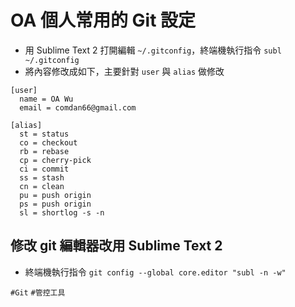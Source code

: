 # OA 個人常用的 Git 設定
* 用 Sublime Text 2 打開編輯 `~/.gitconfig`，終端機執行指令 `subl ~/.gitconfig`
* 將內容修改成如下，主要針對 `user` 與 `alias` 做修改

```
[user]
  name = OA Wu
  email = comdan66@gmail.com

[alias]
  st = status
  co = checkout
  rb = rebase
  cp = cherry-pick
  ci = commit
  ss = stash
  cn = clean
  pu = push origin
  ps = push origin
  sl = shortlog -s -n
```

## 修改 git 編輯器改用 Sublime Text 2
* 終端機執行指令 `git config --global core.editor "subl -n -w"`

`#Git` `#管控工具`